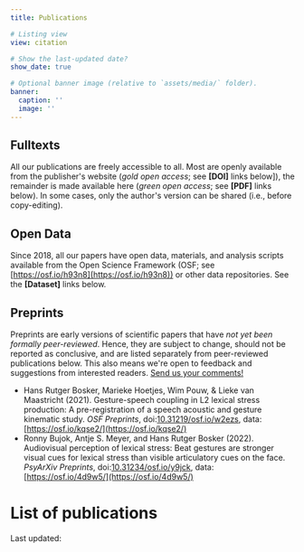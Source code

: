 ```yaml
---
title: Publications

# Listing view
view: citation

# Show the last-updated date?
show_date: true

# Optional banner image (relative to `assets/media/` folder).
banner:
  caption: ''
  image: ''
---
```


## **Fulltexts**
All our publications are freely accessible to all. Most are openly available from the publisher's website (*gold open access*; see **[DOI]** links below]), the remainder is made available here (*green open access*; see **[PDF]** links below). In some cases, only the author's version can be shared (i.e., before copy-editing).

## **Open Data**
Since 2018, all our papers have open data, materials, and analysis scripts available from the Open Science Framework (OSF; see [https://osf.io/h93n8](https://osf.io/h93n8)) or other data repositories. See the **[Dataset]** links below.

## **Preprints**
Preprints are early versions of scientific papers that have *not yet been formally peer-reviewed*. Hence, they are subject to change, should not be reported as conclusive, and are listed separately from peer-reviewed publications below. This also means we're open to feedback and suggestions from interested readers. [Send us your comments!](../../contact)
- Hans Rutger Bosker, Marieke Hoetjes, Wim Pouw, & Lieke van Maastricht (2021). Gesture-speech coupling in L2 lexical stress production: A pre-registration of a speech acoustic and gesture kinematic study. *OSF Preprints*, doi:[10.31219/osf.io/w2ezs](https://doi.org/10.31219/osf.io/w2ezs), data:[https://osf.io/kqse2/](https://osf.io/kqse2/)
- Ronny Bujok, Antje S. Meyer, and Hans Rutger Bosker (2022). Audiovisual perception of lexical stress: Beat gestures are stronger visual cues for lexical stress than visible articulatory cues on the face. *PsyArXiv Preprints*, doi:[10.31234/osf.io/y9jck](https://doi.org/10.31234/osf.io/y9jck), data:[https://osf.io/4d9w5/](https://osf.io/4d9w5/)

# List of publications
Last updated: 
<div id="current_date"></p>
<script>
date = new Date();
year = date.getFullYear();
month = date.getMonth() + 1;
day = date.getDate();
document.getElementById("current_date").innerHTML = month + "/" + day + "/" + year + " (m/d/y)";
</script>

<br />
<br />
